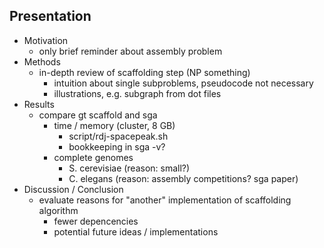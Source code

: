 ## Presentation
- Motivation
  - only brief reminder about assembly problem
- Methods
  - in-depth review of scaffolding step (NP something)
    - intuition about single subproblems, pseudocode not necessary
    - illustrations, e.g. subgraph from dot files
- Results
  - compare gt scaffold and sga
    - time / memory (cluster, 8 GB)
      - script/rdj-spacepeak.sh <binary>
      - bookkeeping in sga -v?
    - complete genomes
      - S. cerevisiae (reason: small?)
      - C. elegans (reason: assembly competitions? sga paper)
- Discussion / Conclusion
  - evaluate reasons for "another" implementation of scaffolding algorithm
    - fewer depencencies
    - potential future ideas / implementations
